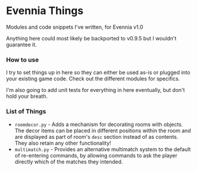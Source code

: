 # Evennia Things
Modules and code snippets I've written, for Evennia v1.0

Anything here could most likely be backported to v0.9.5 but I wouldn't guarantee it.

### How to use
I try to set things up in here so they can either be used as-is or plugged into your existing game code. Check out the different modules for specifics.

I'm also going to add unit tests for everything in here eventually, but don't hold your breath.

### List of Things
* `roomdecor.py` - Adds a mechanism for decorating rooms with objects. The decor items can be placed in different positions within the room and are displayed as part of room's `desc` section instead of as contents. They also retain any other functionality!
* `multimatch.py` - Provides an alternative multimatch system to the default of re-entering commands, by allowing commands to ask the player directly which of the matches they intended.